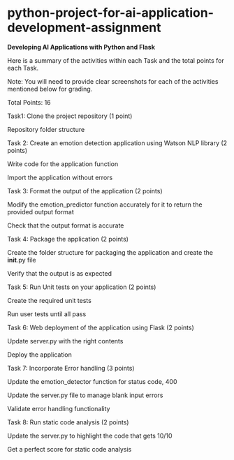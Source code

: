 # python-project-for-ai-application-development-assignment
**Developing AI Applications with Python and Flask**

Here is a summary of the activities within each Task and the total points for each Task. 

Note: You will need to provide clear screenshots for each of the activities mentioned below for grading.

Total Points: 16

Task1: Clone the project repository (1 point)

Repository folder structure

Task 2: Create an emotion detection application using Watson NLP library (2 points)

Write code for the application function

Import the application without errors

Task 3: Format the output of the application (2 points)

Modify the emotion_predictor function accurately for it to return the  provided output format

Check that the output format is accurate

Task 4: Package the application (2 points)

Create the folder structure for packaging the application and create the __init__.py file

Verify that the output is as expected

Task 5: Run Unit tests on your application (2 points)

Create the required unit tests

Run user tests until all pass

Task 6: Web deployment of the application using Flask (2 points)

Update server.py with the right contents

Deploy the application

Task 7: Incorporate Error handling (3 points)

Update the emotion_detector function for status code, 400 

Update the server.py file to manage blank input errors

Validate error handling functionality

Task 8: Run static code analysis (2 points)

 Update the server.py to highlight the code that gets 10/10

 Get a perfect score for static code analysis
